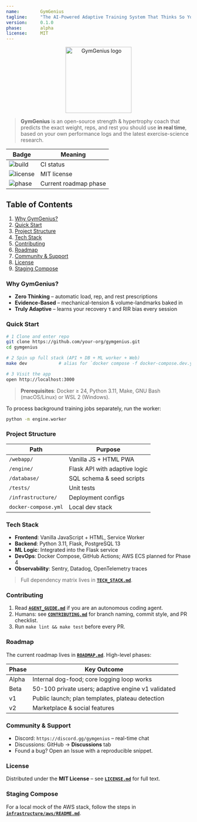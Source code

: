 ```yaml
---
name:        GymGenius
tagline:     "The AI-Powered Adaptive Training System That Thinks So You Don\'t Have To"
version:     0.1.0
phase:       alpha
license:     MIT
---
```


<p align="center">
  <img src="assets/logo.svg" width="180" alt="GymGenius logo"/>
</p>

> **GymGenius** is an open-source strength & hypertrophy coach that predicts the exact weight, reps, and rest you should use **in real time**, based on your own performance logs and the latest exercise-science research.

| Badge | Meaning |
|-------|---------|
| ![build](https://img.shields.io/github/actions/workflow/status/your-org/gymgenius/ci.yml) | CI status |
| ![license](https://img.shields.io/badge/License-MIT-blue.svg) | MIT license |
| ![phase](https://img.shields.io/badge/Phase-Alpha-yellow) | Current roadmap phase |

## Table of Contents
1. [Why GymGenius?](#why-gymgenius)
2. [Quick Start](#quick-start)
3. [Project Structure](#project-structure)
4. [Tech Stack](#tech-stack)
5. [Contributing](#contributing)
6. [Roadmap](#roadmap)
7. [Community & Support](#community--support)
8. [License](#license)
9. [Staging Compose](#staging-compose)

### Why GymGenius?

* **Zero Thinking** – automatic load, rep, and rest prescriptions
* **Evidence-Based** – mechanical-tension & volume-landmarks baked in
* **Truly Adaptive** – learns your recovery τ and RIR bias every session

### Quick Start

```bash
# 1 Clone and enter repo
git clone https://github.com/your-org/gymgenius.git
cd gymgenius

# 2 Spin up full stack (API + DB + ML worker + Web)
make dev            # alias for `docker compose -f docker-compose.dev.yml up --build`

# 3 Visit the app
open http://localhost:3000
```

> **Prerequisites**: Docker ≥ 24, Python 3.11, Make, GNU Bash (macOS/Linux) or WSL 2 (Windows).

To process background training jobs separately, run the worker:

```bash
python -m engine.worker
```

### Project Structure

| Path                   | Purpose                                      |
| ---------------------- | -------------------------------------------- |
| `/webapp/`             | Vanilla JS + HTML PWA                        |
| `/engine/`             | Flask API with adaptive logic                |
| `/database/`           | SQL schema & seed scripts                    |
| `/tests/`              | Unit tests                                   |
| `/infrastructure/`     | Deployment configs                           |
| `docker-compose.yml`   | Local dev stack                              |

### Tech Stack

* **Frontend**: Vanilla JavaScript + HTML, Service Worker
* **Backend**: Python 3.11, Flask, PostgreSQL 13
* **ML Logic**: Integrated into the Flask service
* **DevOps**: Docker Compose, GitHub Actions; AWS ECS planned for Phase 4
* **Observability**: Sentry, Datadog, OpenTelemetry traces

> Full dependency matrix lives in **[`TECH_STACK.md`](TECH_STACK.md)**.

### Contributing

1. Read **[`AGENT_GUIDE.md`](AGENT_GUIDE.md)** if you are an autonomous coding agent.
2. Humans: see **[`CONTRIBUTING.md`](CONTRIBUTING.md)** for branch naming, commit style, and PR checklist.
3. Run `make lint && make test` before every PR.

### Roadmap

The current roadmap lives in **[`ROADMAP.md`](ROADMAP.md)**. High-level phases:

| Phase | Key Outcome                                        |
| ----- | -------------------------------------------------- |
| Alpha | Internal dog-food; core logging loop works         |
| Beta  | 50-100 private users; adaptive engine v1 validated |
| v1    | Public launch; plan templates, plateau detection   |
| v2    | Marketplace & social features                      |

### Community & Support

* Discord: `https://discord.gg/gymgenius` – real-time chat
* Discussions: GitHub → **Discussions** tab
* Found a bug? Open an Issue with a reproducible snippet.

### License

Distributed under the **MIT License** – see **[`LICENSE.md`](LICENSE.md)** for full text.

### Staging Compose

For a local mock of the AWS stack, follow the steps in **[`infrastructure/aws/README.md`](infrastructure/aws/README.md#running-the-staging-compose-file-locally)**.
